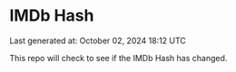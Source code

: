 # IMDb Hash

Last generated at: October 02, 2024 18:12 UTC

This repo will check to see if the IMDb Hash has changed.